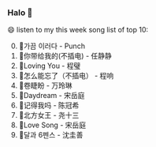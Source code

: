 

### Halo 👋

😄 listen to my this week song list of top 10:

0. 🌈가끔 이러다 - Punch
1. 🌈你带给我的(不插电) - 任静静
2. 🌈Loving You - 程璧
3. 🌈怎么能忘了（不插电） - 程响
4. 🌈卷睫盼 - 万玲琳
5. 🌈Daydream - 宋岳庭
6. 🌈记得我吗 - 陈冠希
7. 🌈北方女王 - 尧十三
8. 🌈Love Song - 宋岳庭
9. 🌈달과 6펜스 - 沈圭善

